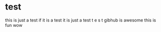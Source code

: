 # test
this is just a test
if it is a test
it is just a test
t
e
s
t
gibhub is awesome
this is fun
wow
